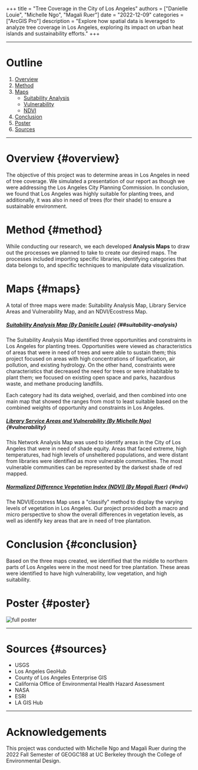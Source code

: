 +++
title = "Tree Coverage in the City of Los Angeles"
authors = ["Danielle Louie", "Michelle Ngo", "Magali Ruer"]
date = "2022-12-09"
categories = ["ArcGIS Pro"]
description = "Explore how spatial data is leveraged to analyze tree coverage in Los Angeles, exploring its impact on urban heat islands and sustainability efforts."
+++

---

# Outline
1. [Overview](#overview)
2. [Method](#method)
3. [Maps](#maps)
    - [Suitability Analysis](#suitability-analysis)
    - [Vulnerability](#vulnerability)
    - [NDVI](#ndvi)
4. [Conclusion](#conclusion)
5. [Poster](#poster)
6. [Sources](#sources)

---

# Overview {#overview}
The objective of this project was to determine areas in Los Angeles in need of tree coverage. We simulated a presentation of our report as though we were addressing the Los Angeles City Planning Commission. In conclusion, we found that Los Angeles was highly suitable for planting trees, and additionally, it was also in need of trees (for their shade) to ensure a sustainable environment. 

# Method {#method}
While conducting our research, we each developed **Analysis Maps** to draw out the processes we planned to take to create our desired maps. The processes included importing specific libraries, identifying categories that data belongs to, and specific techniques to manipulate data visualization.

# Maps {#maps}
A total of three maps were made: Suitability Analysis Map, Library Service Areas and Vulnerability Map, and an NDVI/Ecostress Map.

##### *<u> Suitability Analysis Map (By Danielle Louie)</u>* {##suitability-analysis}
The Suitability Analysis Map identified three opportunities and constraints in Los Angeles for planting trees. Opportunities were viewed as characteristics of areas that were in need of trees and were able to sustain them; this project focused on areas with high concentrations of liquefication, air pollution, and existing hydrology. On the other hand, constraints were characteristics that decreased the need for trees or were inhabitable to plant them; we focused on existing open space and parks, hazardous waste, and methane producing landfills. 

Each category had its data weighed, overlaid, and then combined into one main map that showed the ranges from most to least suitable based on the combined weights of opportunity and constraints in Los Angeles.

##### *<u> Library Service Areas and Vulnerability (By Michelle Ngo) </u>* {#vulnerability}
This Network Analysis Map was used to identify areas in the City of Los Angeles that were in need of shade equity. Areas that faced extreme, high temperatures, had high levels of unsheltered populations, and were distant from libraries were identified as more vulnerable communities. The most vulnerable communities can be represented by the darkest shade of red mapped.

##### *<u> Normalized Difference Vegetation Index (NDVI) (By Magali Ruer)</u>* {#ndvi}
The NDVI/Ecostress Map uses a "classify" method to display the varying levels of vegetation in Los Angeles. Our project provided both a macro and micro perspective to show the overall differences in vegetation levels, as well as identify key areas that are in need of tree plantation.

# Conclusion {#conclusion}
Based on the three maps created, we identified that the middle to northern parts of Los Angeles were in the most need for tree plantation. These areas were identified to have high vulnerability, low vegetation, and high suitability. 


# Poster {#poster}

![full poster](/images/geogc188/full_poster.png)

---

# Sources {#sources}
- USGS
- Los Angeles GeoHub
- County of Los Angeles Enterprise GIS
- California Office of Environmental Health Hazard Assessment
- NASA
- ESRI
- LA GIS Hub

---

# Acknowledgements
This project was conducted with Michelle Ngo and Magali Ruer during the 2022 Fall Semester of GEOGC188 at UC Berkeley through the College of Environmental Design.